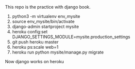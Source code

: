 This repo is the practice with django book.

1. python3 -m virtualenv env_mysite  
2. source env_mysite/bin/activate  
3. django-admin startproject mysite  
4. heroku config:set DJANGO_SETTINGS_MODULE=mysite.production_settings
5. git push heroku master
6. heroku ps:scale web=1
7. heroku run python mysite/manage.py migrate

Now django works on heroku
